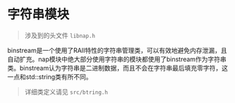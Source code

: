 # 字符串模块

>  涉及到的头文件 `libnap.h`

binstream是一个使用了RAII特性的字符串管理类，可以有效地避免内存泄漏，且自动扩充。nap模块中绝大部分使用字符串的模块都使用了binstream作为字符串类。binstream认为字符串是二进制数据，而且不会在字符串最后填充零字符，这一点和std::string类有所不同。

> 详细类定义请见  `src/btring.h`

<br/>
<br/>